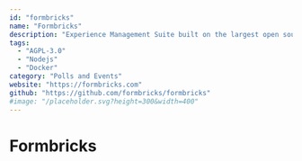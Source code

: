 ```yaml
---
id: "formbricks"
name: "Formbricks"
description: "Experience Management Suite built on the largest open source survey stack worldwide. Gracefully gather feedback at every step of the customer journey to know what your customers need."
tags:
  - "AGPL-3.0"
  - "Nodejs"
  - "Docker"
category: "Polls and Events"
website: "https://formbricks.com"
github: "https://github.com/formbricks/formbricks"
#image: "/placeholder.svg?height=300&width=400"
---
```


# Formbricks

